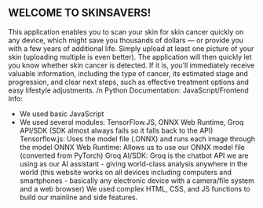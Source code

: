 WELCOME TO SKINSAVERS!
------
This application enables you to scan your skin for skin cancer quickly on any device, which might save you thousands of dollars — or provide you with a few years of additional life. Simply upload at least one picture of your skin (uploading multiple is even better). The application will then quickly let you know whether skin cancer is detected. If it is, you’ll immediately receive valuable information, including the type of cancer, its estimated stage and progression, and clear next steps, such as effective treatment options and easy lifestyle adjustments.
/n
Python Documentation:
JavaScript/Frontend Info:
- We used basic JavaScript
- We used several modules: TensorFlow.JS, ONNX Web Runtime, Groq API/SDK (SDK almost always fails so it falls back to the API)
Tensorflow.js: Uses the model file (.ONNX) and runs each image through the model
ONNX Web Runtime: Allows us to use our ONNX model file (converted from PyTorch) 
Groq AI/SDK: Groq is the chatbot API we are using as our AI assistant - giving world-class analysis anywhere in the world (this website works on all devices including computers and smartphones - basically any electronic device with a camera/file system and a web browser)
We used complex HTML, CSS, and JS functions to build our mainline and side features.
